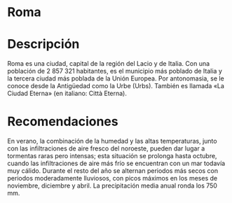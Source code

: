 # Roma

# Descripción
Roma es una ciudad, capital de la región del Lacio y de Italia. Con una población de 2 857 321 habitantes,
es el municipio más poblado de Italia y la tercera ciudad más poblada de la Unión Europea.
Por antonomasia, se le conoce desde la Antigüedad como la Urbe (Urbs). También es llamada «La Ciudad Eterna» (en italiano: Città Eterna).

# Recomendaciones
En verano, la combinación de la humedad y las altas temperaturas,
junto con las infiltraciones de aire fresco del noroeste, pueden dar lugar a tormentas raras pero intensas; esta situación se prolonga hasta octubre, cuando las infiltraciones de aire más frío se encuentran con un mar todavía muy cálido.
Durante el resto del año se alternan periodos más secos con periodos moderadamente lluviosos, con picos máximos en los meses de noviembre, diciembre y abril.
La precipitación media anual ronda los 750 mm.
